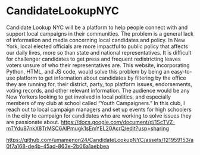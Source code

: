 # CandidateLookupNYC

Candidate Lookup NYC will be a platform to help people connect with and support local campaigns in their communities. The problem is a general lack of information and media concerning local candidates and policy. In New York, local elected officials are more impactful to public policy that affects our daily lives, more so than state and national representatives. It is difficult for challenger candidates to get press and frequent redistricting leaves voters unsure of who their representatives are. This website, incorporating Python, HTML, and JS code, would solve this problem by being an easy-to-use platform to get information about candidates by filtering by the office they are running for, their district, party, top platform issues, endorsements, voting records, and other relevant information. The audience would be any New Yorkers looking to get involved in local politics, and especially members of my club at school called “Youth Campaigners.” In this club, I reach out to local campaign managers and set up events for high schoolers in the city to campaign for candidates who are working to solve issues they are passionate about.
https://docs.google.com/document/d/1ScTVZ-mTYdu87nkX8TrMSC6AlPmugk1sEmYEL20AcrQ/edit?usp=sharing


https://github.com/umamenon24/CandidateLookupNYC/assets/121959153/a0f7a168-de4b-45ad-863e-2b06a1aebbea


